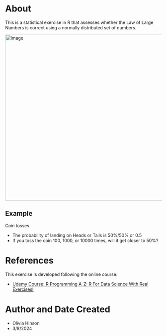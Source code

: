# About
This is a statistical exercise in R that assesses whether the Law of Large Numbers is correct using a normally distributed set of numbers. 

<img width="534" alt="image" src="https://github.com/ohinson01/LawOfLargeNumbers/assets/69820358/d1c44ba8-ffff-4955-8929-e74cc6427ec7">

## Example
Coin tosses 
- The probability of landing on Heads or Tails is 50%/50% or 0.5
- If you toss the coin 100, 1000, or 10000 times, will it get closer to 50%? 

# References
This exercise is developed following the online course: 

- [Udemy Course: R Programming A-Z: R For Data Science With Real Exercises!](https://www.udemy.com/course/r-programming/?kw=R+programming&src=sac&couponCode=LETSLEARNNOWPP)

# Author and Date Created
- Olivia Hinson
- 3/8/2024
